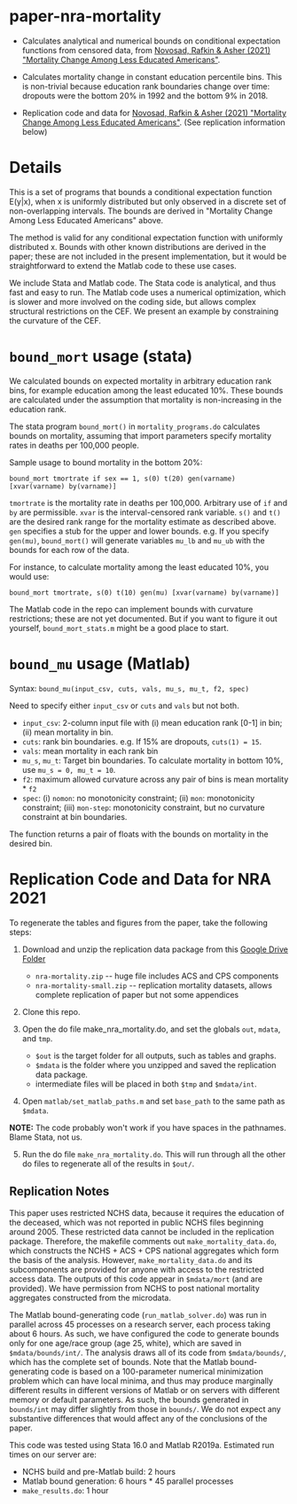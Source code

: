 # paper-nra-mortality

* Calculates analytical and numerical bounds on conditional expectation functions from censored data, from [Novosad, Rafkin & Asher (2021) "Mortality Change Among Less Educated Americans"](http://paulnovosad.com/pdf/nra-mortality.pdf).

* Calculates mortality change in constant education percentile bins. This is non-trivial because education rank boundaries change over time: dropouts were the bottom 20% in 1992 and the bottom 9% in 2018.

* Replication code and data for [Novosad, Rafkin & Asher (2021) "Mortality Change Among Less Educated Americans"](http://paulnovosad.com/pdf/nra-mortality.pdf). (See replication information below)

# Details

This is a set of programs that bounds a conditional expectation function E(y|x), when x is uniformly distributed but only observed in a discrete set of non-overlapping intervals. The bounds are derived in "Mortality Change Among Less Educated Americans" above.

The method is valid for any conditional expectation function with uniformly distributed x. Bounds with other known distributions are derived in the paper; these are not included in the present implementation, but it would be straightforward to extend the Matlab code to these use cases.

We include Stata and Matlab code. The Stata code is analytical, and thus fast and easy to run. The Matlab code uses a numerical optimization, which is slower and more involved on the coding side, but allows complex structural restrictions on the CEF. We present an example by constraining the curvature of the CEF.

# `bound_mort` usage (stata)

We calculated bounds on expected mortality in arbitrary education rank bins, for example education among the least educated 10%. These bounds are calculated under the assumption that mortality is non-increasing in the education rank.

The stata program `bound_mort()` in `mortality_programs.do` calculates bounds on mortality, assuming that import parameters specify mortality rates in deaths per 100,000 people.

Sample usage to bound mortality in the bottom 20%:

```
bound_mort tmortrate if sex == 1, s(0) t(20) gen(varname) [xvar(varname) by(varname)]
```

`tmortrate` is the mortality rate in deaths per 100,000. Arbitrary use of `if` and `by` are permissible. `xvar` is the interval-censored rank variable. `s()` and `t()` are the desired rank range for the mortality estimate as described above. `gen` specifies a stub for the upper and lower bounds. e.g. If you specify `gen(mu)`, `bound_mort()` will generate variables `mu_lb` and `mu_ub` with the bounds for each row of the data.

For instance, to calculate mortality among the least educated 10%, you
would use:
```
bound_mort tmortrate, s(0) t(10) gen(mu) [xvar(varname) by(varname)]
```

The Matlab code in the repo can implement bounds with curvature restrictions; these are not yet documented. But if you want to figure it out yourself, `bound_mort_stats.m` might be a good place to start.

# `bound_mu` usage (Matlab)

Syntax: `bound_mu(input_csv, cuts, vals, mu_s, mu_t, f2, spec)`

Need to specify either `input_csv` or `cuts` and `vals` but not both.

* `input_csv`: 2-column input file with (i) mean education rank [0-1] in bin; (ii) mean mortality in bin.
* `cuts`: rank bin boundaries. e.g. If 15% are dropouts, `cuts(1) = 15`.
* `vals`: mean mortality in each rank bin
* `mu_s`, `mu_t`: Target bin boundaries. To calculate mortality in bottom 10%, use `mu_s = 0, mu_t = 10`.
* `f2`: maximum allowed curvature across any pair of bins is mean mortality * `f2`
* `spec`: (i) `nomon`: no monotonicity constraint; (ii) `mon`: monotonicity constraint; (iii) `mon-step`: monotonicity constraint, but no curvature constraint at bin boundaries.

The function returns a pair of floats with the bounds on mortality in the desired bin.

# Replication Code and Data for NRA 2021

To regenerate the tables and figures from the paper, take the
following steps:

1. Download and unzip the replication data package from this [Google Drive Folder](https://drive.google.com/drive/folders/1m_9YcHOwaNPrvNHa8b0-WPgDEzAOax6b?usp=sharing)
   * `nra-mortality.zip` -- huge file includes ACS and CPS components
   * `nra-mortality-small.zip` -- replication mortality datasets, allows complete replication of paper but not some appendices
   
2. Clone this repo.

3. Open the do file make_nra_mortality.do, and set the globals `out`,
   `mdata`, and `tmp`.  
   * `$out` is the target folder for all outputs, such as tables
   and graphs. 
   * `$mdata` is the folder where you unzipped and saved the
     replication data package.
   * intermediate files will be placed in both `$tmp` and `$mdata/int`.

4. Open `matlab/set_matlab_paths.m` and set `base_path` to the same path as `$mdata`.

**NOTE:** The code probably won't work if you have spaces in the pathnames. Blame Stata, not us.

5. Run the do file `make_nra_mortality.do`.  This will run through all the
   other do files to regenerate all of the results in `$out/`.
   
## Replication Notes

This paper uses restricted NCHS data, because it requires the education of the deceased, which was not reported in public NCHS files beginning around 2005. These restricted data cannot be included in the replication package. Therefore, the makefile comments out `make_mortality_data.do`, which constructs the NCHS + ACS + CPS national aggregates which form the basis of the analysis. However, `make_mortality_data.do` and its subcomponents are provided for anyone with access to the restricted access data. The outputs of this code appear in `$mdata/mort` (and are provided). We have permission from NCHS to post national mortality aggregates constructed from the microdata.

The Matlab bound-generating code (`run_matlab_solver.do`) was run in parallel across 45 processes on a research server, each process taking about 6 hours. As such, we have configured the code to generate bounds only for one age/race group (age 25, white), which are saved in `$mdata/bounds/int/`. The analysis draws all of its code from `$mdata/bounds/`, which has the complete set of bounds. Note that the Matlab bound-generating code is based on a 100-parameter numerical minimization problem which can have local minima, and thus may produce marginally different results in different versions of Matlab or on servers with different memory or default parameters. As such, the bounds generated in `bounds/int` may differ slightly from those in `bounds/`. We do not expect any substantive differences that would affect any of the conclusions of the paper.

This code was tested using Stata 16.0 and Matlab R2019a. Estimated run times on our server are:
* NCHS build and pre-Matlab build: 2 hours
* Matlab bound generation: 6 hours * 45 parallel processes
* `make_results.do`: 1 hour
